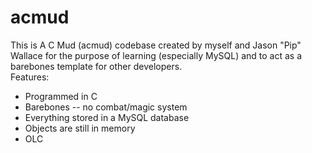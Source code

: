 acmud
=====

This is A C Mud (acmud) codebase created by myself and Jason "Pip" Wallace for the purpose of learning (especially MySQL) and to act as a barebones template for other developers.
<br>
Features:
<br>
<ul>
  <li>Programmed in C</li>
	<li>Barebones -- no combat/magic system</li>
	<li>Everything stored in a MySQL database</li>
	<li>Objects are still in memory</li>
	<li>OLC</li>
</ul>

